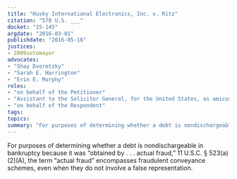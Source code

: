 ```yaml
---
title: "Husky International Electronics, Inc. v. Ritz"
citation: "578 U.S. ___"
docket: "15-145"
argdate: "2016-03-01"
publishdate: "2016-05-16"
justices:
- 2009sotomayor
advocates:
- "Shay Dvoretzky"
- "Sarah E. Harrington"
- "Erin E. Murphy"
roles:
- "on behalf of the Petitioner"
- "Assistant to the Solicitor General, for the United States, as amicus curiae, supporting the Petitioner"
- "on behalf of the Respondent"
tags:
topics:
summary: "For purposes of determining whether a debt is nondischargeable in bankruptcy because it was “obtained by . . . actual fraud,” 11 U.S.C. § 523(a)(2)(A),  the term “actual fraud” encompasses fraudulent conveyance schemes, even when they do not involve a false representation."
---
```

For purposes of determining whether a debt is nondischargeable in bankruptcy because it was “obtained by . . . actual fraud,” 11 U.S.C. § 523(a)(2)(A),  the term “actual fraud” encompasses fraudulent conveyance schemes, even when they do not involve a false representation.

